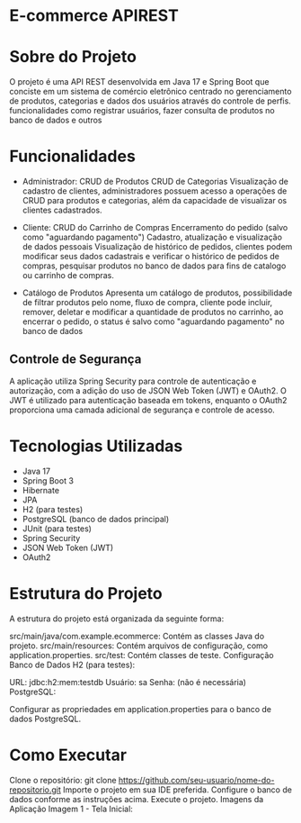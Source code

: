 # E-commerce APIREST

# Sobre do Projeto
O projeto é uma API REST desenvolvida em Java 17 e Spring Boot que conciste em um sistema de comércio eletrônico centrado no gerenciamento de produtos, categorias e dados dos usuários através do controle de perfis. funcionalidades como registrar usuários, fazer consulta de produtos no banco de dados e outros

# Funcionalidades
* Administrador: CRUD de Produtos
CRUD de Categorias
Visualização de cadastro de clientes,
administradores possuem acesso a operações de CRUD para produtos e categorias, além da capacidade de visualizar os clientes cadastrados.

* Cliente: CRUD do Carrinho de Compras
Encerramento do pedido (salvo como "aguardando pagamento")
Cadastro, atualização e visualização de dados pessoais
Visualização de histórico de pedidos,
clientes podem modificar seus dados cadastrais e verificar o histórico de pedidos de compras, pesquisar produtos no banco de dados para fins de catalogo ou carrinho de compras.

* Catálogo de Produtos
Apresenta um catálogo de produtos,
possibilidade de filtrar produtos pelo nome, 
fluxo de compra, cliente pode incluir, remover, deletar e modificar a quantidade de produtos no carrinho,
ao encerrar o pedido, o status é salvo como "aguardando pagamento" no banco de dados

## Controle de Segurança

A aplicação utiliza Spring Security para controle de autenticação e autorização, com a adição do uso de JSON Web Token (JWT) e OAuth2. O JWT é utilizado para autenticação baseada em tokens, enquanto o OAuth2 proporciona uma camada adicional de segurança e controle de acesso.

# Tecnologias Utilizadas
* Java 17
* Spring Boot 3
* Hibernate
* JPA
* H2 (para testes)
* PostgreSQL (banco de dados principal)
* JUnit (para testes)
* Spring Security
* JSON Web Token (JWT)
* OAuth2

# Estrutura do Projeto
A estrutura do projeto está organizada da seguinte forma:

src/main/java/com.example.ecommerce: Contém as classes Java do projeto.
src/main/resources: Contém arquivos de configuração, como application.properties.
src/test: Contém classes de teste.
Configuração
Banco de Dados
H2 (para testes):

URL: jdbc:h2:mem:testdb
Usuário: sa
Senha: (não é necessária)
PostgreSQL:

Configurar as propriedades em application.properties para o banco de dados PostgreSQL.
# Como Executar
Clone o repositório: git clone https://github.com/seu-usuario/nome-do-repositorio.git
Importe o projeto em sua IDE preferida.
Configure o banco de dados conforme as instruções acima.
Execute o projeto.
Imagens da Aplicação
Imagem 1 - Tela Inicial:
